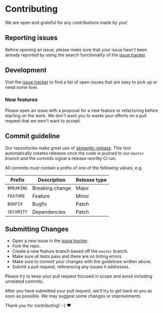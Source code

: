 # Contributing

We are open and grateful for any contributions made by you!

## Reporting issues

Before opening an issue, please make sure that your issue hasn't been already reported by using the search functionality of the [issue tracker](https://github.com/ImmoweltGroup/babel-preset-immowelt-react/issues).

## Development

Visit the [issue tracker](https://github.com/ImmoweltGroup/babel-preset-immowelt-react/issues) to find a list of open issues that are easy to pick up or need some love.

### New features

Please open an issue with a proposal for a new feature or refactoring before starting on the work. We don't want you to waste your efforts on a pull request that we won't want to accept.

## Commit guideline

Our repositories make great use of [semantic-release](https://github.com/semantic-release/semantic-release). This tool automatically creates releases once the code is pushed to our `master` branch and the commits signal a release-worthy CI run.

All commits must contain a prefix of one of the following values, e.g.

| Prefix        | Description     | Release type  |
| ------------- | --------------- | ------------- |
| `BREAKING`    | Breaking change | Major         |
| `FEATURE`     | Feature         | Minor         |
| `BUGFIX`      | Bugfix          | Patch         |
| `SECURITY`    | Dependencies    | Patch         |

## Submitting Changes

* Open a new issue in the [issue tracker](https://github.com/ImmoweltGroup/babel-preset-immowelt-react/issues).
* Fork the repo.
* Create a new feature branch based off the `master` branch.
* Make sure all tests pass and there are no linting errors.
* Make sure to commit your changes with the guidelines written above.
* Submit a pull request, referencing any issues it addresses.

Please try to keep your pull request focused in scope and avoid including unrelated commits.

After you have submitted your pull request, we'll try to get back to you as soon as possible. We may suggest some changes or improvements.

Thank you for contributing! :-) :heart:
